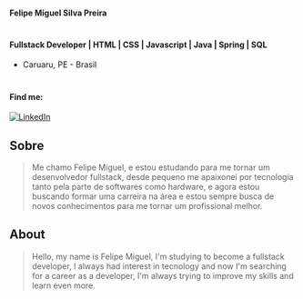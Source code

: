 #### Felipe Miguel Silva Preira
#
#### Fullstack Developer | HTML | CSS | Javascript | Java | Spring | SQL 
- Caruaru, PE - Brasil
#
#### Find me:
[![LinkedIn](https://img.shields.io/badge/LinkedIn-0077B5?style=for-the-badge&logo=linkedin&logoColor=white)](https://www.linkedin.com/in/felipe-silva-b255ab225/)


## Sobre
>Me chamo Felipe Miguel, e estou estudando para me tornar um desenvolvedor fullstack, desde pequeno me apaixonei por tecnologia tanto pela parte de softwares como hardware, e agora estou buscando formar uma carreira na área e estou sempre busca de novos conhecimentos para me tornar um profissional melhor.


## About
>Hello, my name is Felipe Miguel, I'm studying to become a fullstack developer, I always had interest in tecnology and now I'm searching for a career as a developer, I'm always trying to improve my skills and learn even more.
